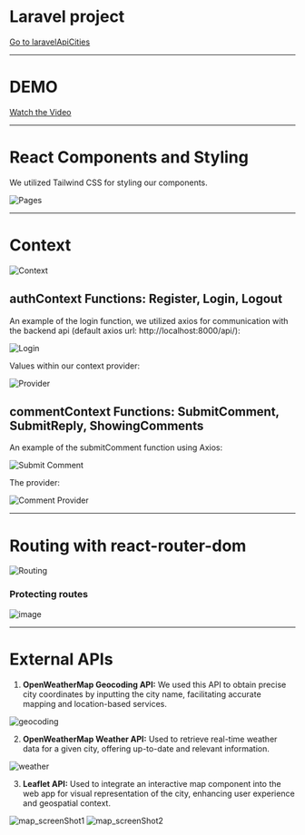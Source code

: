 # Laravel project

[Go to laravelApiCities](https://github.com/ECH-CHADLI/laravelApiCities)

---

# DEMO
[Watch the Video](https://drive.google.com/file/d/1j8cWyu39aZd4xsvP4nHYd5aw536TAxA2/view?usp=sharing)

---

# React Components and Styling

We utilized Tailwind CSS for styling our components.

![Pages](https://github.com/ECH-CHADLI/react_cities/assets/118133139/d1a587d2-8eeb-4b9c-a396-b50048065648)

---

# Context

![Context](https://github.com/ECH-CHADLI/react_cities/assets/118133139/06ba3aef-b31a-4f1d-a620-31ca3fc709e8)

## authContext Functions: Register, Login, Logout

An example of the login function, we utilized axios for communication with the backend api (default axios url: http://localhost:8000/api/):

![Login](https://github.com/ECH-CHADLI/react_cities/assets/118133139/510a5412-0145-4155-8979-cfa568228f66)

Values within our context provider:

![Provider](https://github.com/ECH-CHADLI/react_cities/assets/118133139/c4def278-713e-4d7c-bb18-8d78ec042313)

## commentContext Functions: SubmitComment, SubmitReply, ShowingComments

An example of the submitComment function using Axios:

![Submit Comment](https://github.com/ECH-CHADLI/react_cities/assets/118133139/afd056ff-b3ae-499a-8f33-5d950b2dc8c7)

The provider:

![Comment Provider](https://github.com/ECH-CHADLI/react_cities/assets/118133139/12f5bc78-24f8-408e-b606-e2f00faec71f)

---

# Routing with react-router-dom

![Routing](https://github.com/ECH-CHADLI/react_cities/assets/118133139/f7c44a0d-b13a-4498-b69d-283f5dda5fe0)

### Protecting routes

![image](https://github.com/ECH-CHADLI/react_cities/assets/118133139/17b7e37d-7278-4501-b4ae-0f1793a73afa)


---

# External APIs

1. **OpenWeatherMap Geocoding API:**
   We used this API to obtain precise city coordinates by inputting the city name, facilitating accurate mapping and location-based services.
   
![geocoding](https://github.com/ECH-CHADLI/react_cities/assets/114262432/368623ab-cedc-4ff3-907c-d091922ca577)

2. **OpenWeatherMap Weather API:**
   Used to retrieve real-time weather data for a given city, offering up-to-date and relevant information.
   
![weather](https://github.com/ECH-CHADLI/react_cities/assets/114262432/9e2fdb83-6376-401a-a77b-ddadbe2e7f1e)

3. **Leaflet API:**
   Used to integrate an interactive map component into the web app for visual representation of the city, enhancing user experience and geospatial context.
   
![map_screenShot1](https://github.com/ECH-CHADLI/react_cities/assets/114262432/579edf76-f08d-4a7b-b20d-5e816f18e039)
![map_screenShot2](https://github.com/ECH-CHADLI/react_cities/assets/114262432/b40b5358-3489-46d2-b5ed-238acb266ac7)
